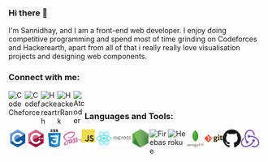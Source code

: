 ### Hi there 👋

I'm Sannidhay, and I am a front-end web developer. I enjoy doing competitive programming and spend most of time grinding on Codeforces and Hackerearth, apart from all of that i really really love visualisation projects and designing web components.  


<h3 align="left">Connect with me:</h3>

[<img align="left" alt="CodeChef" width="32px" src="https://cdn.jsdelivr.net/npm/simple-icons@3.1.0/icons/codechef.svg" />][codechef]
[<img align="left" alt="Codeforce" width="32px" src="https://cdn.jsdelivr.net/npm/simple-icons@3.0.1/icons/codeforces.svg" />][codeforces]
[<img align="left" alt="Hackerearth" width="32px" src="https://upload.wikimedia.org/wikipedia/commons/e/e8/HackerEarth_logo.png" />][hackerearth]
[<img align="left" alt="HackerRank" width="32px" src="https://cdn4.iconfinder.com/data/icons/logos-and-brands-1/512/160_Hackerrank_logo_logos-512.png" />][hackerrank]
[<img align="left" alt="Atcoder" width="22px" src="https://images3.programmersought.com/733/51/51a1cce85de0741b42019a638e141a75.png" />][atcoder]

<br />


### Languages and Tools:

[<img align="left" alt="C" width="36px" src="https://raw.githubusercontent.com/devicons/devicon/master/icons/c/c-original.svg" />][C]
[<img align="left" alt="C++" width="36px" src="https://raw.githubusercontent.com/devicons/devicon/master/icons/cplusplus/cplusplus-original.svg" />][cpp]
[<img align="left" alt="CSS3" width="36px" src="https://raw.githubusercontent.com/github/explore/80688e429a7d4ef2fca1e82350fe8e3517d3494d/topics/css/css.png" />][css]
[<img align="left" alt="Sass" width="36px" src="https://raw.githubusercontent.com/github/explore/80688e429a7d4ef2fca1e82350fe8e3517d3494d/topics/sass/sass.png" />][sass]
[<img align="left" alt="JavaScript" width="26px" src="https://raw.githubusercontent.com/github/explore/80688e429a7d4ef2fca1e82350fe8e3517d3494d/topics/javascript/javascript.png" />][js]
[<img align="left" alt="React" width="36px" src="https://raw.githubusercontent.com/github/explore/80688e429a7d4ef2fca1e82350fe8e3517d3494d/topics/react/react.png" />][react]
[<img align="left" alt="express" width="36px" src="https://raw.githubusercontent.com/devicons/devicon/master/icons/express/express-original-wordmark.svg" />][express]
[<img align="left" alt="Node.js" width="36px" src="https://raw.githubusercontent.com/github/explore/80688e429a7d4ef2fca1e82350fe8e3517d3494d/topics/nodejs/nodejs.png" />][node]
[<img align="left" alt="Firebase" width="36px" src="https://www.vectorlogo.zone/logos/firebase/firebase-icon.svg" />][firebase]
[<img align="left" alt="Heroku" width="36px" src="https://www.vectorlogo.zone/logos/heroku/heroku-icon.svg" />][heroku]
[<img align="left" alt="MongoDB" width="36px" src="https://raw.githubusercontent.com/devicons/devicon/master/icons/mongodb/mongodb-original-wordmark.svg" />][mongodb]
[<img align="left" alt="Git" width="36px" src="https://raw.githubusercontent.com/github/explore/80688e429a7d4ef2fca1e82350fe8e3517d3494d/topics/git/git.png" />][git]
[<img align="left" alt="GitHub" width="36px" src="https://raw.githubusercontent.com/github/explore/78df643247d429f6cc873026c0622819ad797942/topics/github/github.png" />][github]
[<img align="left" alt="Redux" width="36px" src="https://raw.githubusercontent.com/devicons/devicon/master/icons/redux/redux-original.svg" />][redux]


<br />
<br />





[codechef]: https://www.codechef.com/users/sv_sannidhay
[codeforces]: https://codeforces.com/profile/sv_sannidhay
[hackerearth]: https://www.hackerearth.com/@sannidhay
[hackerrank]: https://www.hackerrank.com/sannidhayvashal1
[atcoder]: https://atcoder.jp/users/sv_sannidhay
[C]: https://en.wikipedia.org/wiki/C_(programming_language)
[cpp]: https://isocpp.org/
[react]: https://reactjs.org/
[firebase]: https://firebase.google.com/
[heroku]: https://dashboard.heroku.com/
[sass]: https://sass-lang.com/
[css]: https://developer.mozilla.org/en-US/docs/Web/CSS
[js]: https://javascript.info/
[redux]: https://redux.js.org/
[express]: https://expressjs.com/
[mongodb]: https://www.mongodb.com/
[node]: https://nodejs.org/en/
[github]: https://github.com/
[git]: https://git-scm.com/
